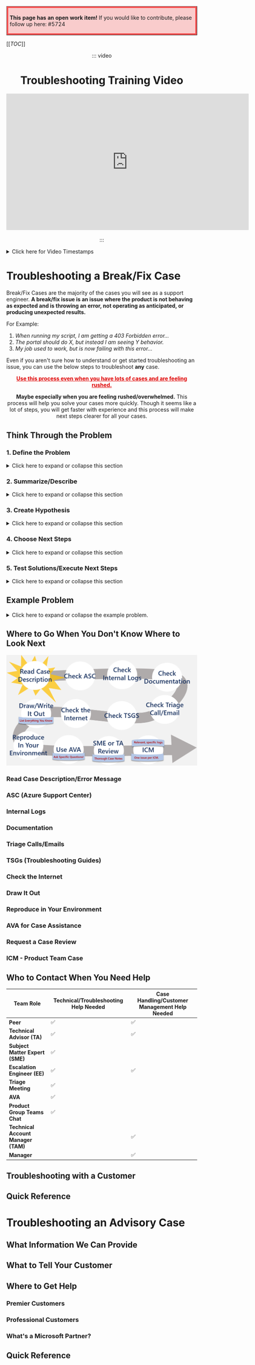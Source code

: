 <table border="1";bgcolor="#ffa7a7";>
<tr>
  <td style='border-style:solid;border-color:#f64e4e;background-color:#f9cccc;border-width:3pt; 
vertical-align:top;width:8in;padding:2.0pt 3.0pt 2.0pt 3.0pt'>  

<b> This page has an open work item! </b>
If you would like to contribute, please follow up here:
#5724
</td>
</tr>
</table>

[[_TOC_]]
<center>

::: video
# Troubleshooting Training Video

<iframe width="640" height="360" src="https://msit.microsoftstream.com/embed/video/a7eba3ff-0400-a936-d9af-f1eaaf4c64a6?autoplay=false&amp;showinfo=true" allowfullscreen style="border:none;"></iframe>

:::

</center>

<details>
<summary>Click here for Video Timestamps</summary>

**00:00** - Introduction
**02:09** - Kinds of Issues
**04:15** - How to Think Through a Break/Fix Problem
**05:06** - Define the Problem
**09:44** - Summarize/Describe the Problem
**18:19** - Consider Possible Root Causes
**23:34** - Where to Go When You Don't Know
**24:15** - Flow Chart of Information and Help!
**25:00** - Case Description and Error Message
**27:59** - Azure Support Center (ASC)
**33:10** - Troubleshooting Guides (TSGs)
**35:04** - Azure Documentation
**37:21** - Internal Logs

</details>

# Troubleshooting a Break/Fix Case

Break/Fix Cases are the majority of the cases you will see as a support engineer. **A break/fix issue is an issue where the product is not behaving as expected and is throwing an error, not operating as anticipated, or producing unexpected results.**

For Example:
1. _When running my script, I am getting a 403 Forbidden error…_
2. _The portal should do X, but instead I am seeing Y behavior._
3. _My job used to work, but is now failing with this error…_

Even if you aren't sure how to understand or get started troubleshooting an issue, you can use the below steps to troubleshoot **any** case.

<center> <span style="color:#DF0101;text-decoration: underline;font-weight: bold; ">Use this process even when you have lots of cases and are feeling rushed.</span>

**Maybe especially when you are feeling rushed/overwhelmed.**
This process will help you solve your cases more quickly. Though it seems like a lot of steps, you will get faster with experience and this process will make next steps clearer for all your cases.
</center>



## Think Through the Problem

### 1. Define the Problem

<details>
<summary>Click here to expand or collapse this section</summary>

When you first begin to troubleshoot a case, first you should fully define the issue by considering the <span style="color:#DF0101;text-decoration: underline;font-weight: bold; ">5 W Questions</span> for each individual issue:

1. <span style="color:#DF0101;text-decoration: underline;font-weight: bold; ">Who</span> **is affected by the problem?**
_Think about which users/groups/identities are affected and which are not._
2. <span style="color:#DF0101;text-decoration: underline;font-weight: bold; ">What</span> **are the symptoms?**
_What is the full error message, or what is the full behavior that is being seen in your customer's environment?_
3. <span style="color:#DF0101;text-decoration: underline;font-weight: bold; ">When</span> **does the problem occur?**
_What is the timestamp of the latest occurrence? Has there always been an issue, or did this scenario work as expected before? When did the issue first occur? When did it last occur?_
4. <span style="color:#DF0101;text-decoration: underline;font-weight: bold; ">Where</span> **does the problem occur?**
_Are only specific machines affected by the problem? What components/resources are involved? Storage? Azure Network? Custom Scripts? Third Party Tools?_
5. <span style="color:#DF0101;text-decoration: underline;font-weight: bold; ">Why</span> **is this important to solve the problem?** 
_If you understand how a problem is affecting your customer and what a problem is preventing your customer from doing, you may be able to think of workarounds-- other ways they can perform their needed tasks while you troubleshoot the issue._

</details>

### 2. Summarize/Describe
<details>
<summary>Click here to expand or collapse this section</summary>

<center>
<span style="color:#DF0101;text-decoration: underline;font-weight: bold; ">Write a Statement</span> 
</center>

Using the answers from your **5 W Questions** in the section above, write a 1-3 sentence summary of your issue. This statement should be brief as possible, but describe the entire issue. Focus on what **is** the problem as well as what **is not** the problem.

For example, only one user is affected by this issue and other users are not seeing a problem.
This issue only occurs intermittently and is not consistant.

Either send this summary to your customer, or discuss it with them on a call to make sure that your understanding of the problem is complete and correct.

This way everyone will be on the same page about what issue you are troubleshooting and its symptoms.

<center>
<span style="color:#DF0101;text-decoration: underline;font-weight: bold; ">Draw the Scenario</span> 
</center>

Mostly using the **Where** and **Who** questions of the **5 W Questions** in the section above, draw a flow chart/diagram showing flow of data, or who is interacting with what, and what could be between them.

You'll use this chart to identify all the technologies/resources/possible break points in the full process that your customer is following. You can then think through how each of these pieces could fail, and how you can check for the health of each of these pieces. This will help you to identify **where** the issue is occurring.

<center> For Example: </center>

![image.png](/.attachments/image-c109b363-6960-4ed9-801e-29ceea07cef7.png)

</details>

### 3.  Create Hypothesis
<details>
<summary>Click here to expand or collapse this section</summary>

To start hypothesizing about the root cause, think about <span style="color:#347C17;">**COULD BE**</span> affected, but <span style="color:#DF0101;">**IS NOT**</span> 
Then compare the <span style="color:#DF0101;">**COULD BE but IS NOT**</span> scenario with the <span style="color:#347C17;">**COULD BE and IS**</span>.

Also think about **when** the issue occurred. 
Were any changes made between when it was working and when it began failing?

**What do you mean by COULD BE and <span style="color:#347C17;">IS</span> and <span style="color:#DF0101;">IS NOT</span>?**

<span style="color:#347C17;">**COULD BE**</span> 

<span style="color:#347C17;">IS</span>

</details>

### 4. Choose Next Steps
<details>
<summary>Click here to expand or collapse this section</summary>


</details>

### 5. Test Solutions/Execute Next Steps
<details>
<summary>Click here to expand or collapse this section</summary>


</details>

## Example Problem

<details>
<summary>Click here to expand or collapse the example problem.</summary>

**Problem Description:** “I am getting an access error trying to access my data through the portal…”

**1. Define the Problem using the 5 W Questions** - Here are some example W questions to help resolve the above issue.

1. <span style="color:#DF0101;text-decoration: underline;font-weight: bold; ">Who</span> - Do all users see this error, a subset, or just you?
2. <span style="color:#DF0101;text-decoration: underline;font-weight: bold; ">What</span> - What is the full error message?
3. <span style="color:#DF0101;text-decoration: underline;font-weight: bold; ">When</span> - Do you see this error every time you attempt to access the data? When was the last time you saw this error? Did this work in the past? When did it stop?
4. <span style="color:#DF0101;text-decoration: underline;font-weight: bold; ">Where</span> Do you only see this error through the portal? Have you tried with a script or another tool?
Do you see the same error if you use InPrivate browsing?
5. <span style="color:#DF0101;text-decoration: underline;font-weight: bold; ">Why</span> - What do you need to access the data for? What is this error preventing you from doing?

_Customer Responses to these 5 W Questions_

<i>

1. <span style="color:#DF0101;text-decoration: underline;font-weight: bold; ">Who</span> - Only one user is seeing this error.
2. <span style="color:#DF0101;text-decoration: underline;font-weight: bold; ">What</span> - “You do not have access. An authorization failure occurred.  This request is not authorized to perform this operation. RequestId:43cca8bf-f01e-0027-7315-431f99000000”
3. <span style="color:#DF0101;text-decoration: underline;font-weight: bold; ">When</span> Yes, I see this error every time I attempt to access the data through the portal. Last time: Time:2020-06-15T13:04:15.8727806Z. This used to work. Error started in Mid-March.
4. <span style="color:#DF0101;text-decoration: underline;font-weight: bold; ">Where</span> Only see error through the portal. ADF and Databricks work fine. I see the same error using InPrivate Browsing
5. <span style="color:#DF0101;text-decoration: underline;font-weight: bold; ">Why</span> - I manage the data through the portal. It is easier to click through than list the data using a script.


</i>

**2. Describe/Summarize the Problem**

1. <span style="color:#DF0101;text-decoration: underline;font-weight: bold; ">Write a Statement</span>
_Using your problem definition questions, write out a brief statement that covers what the issue <span style="color:#347C17;">IS</span> and what it <span style="color:#DF0101;">IS NOT</span>_
**“Since mid-March, <span style="color:#347C17;">one customer</span> is having <span style="color:#347C17;">consistent</span> trouble attempting to access the data <span style="color:#347C17;">through the Portal</span>. Accessing the data through a <span style="color:#DF0101;">script</span> works just fine, and <span style="color:#DF0101;">other users</span> are also able to access the data as expected.”**


2. <span style="color:#DF0101;text-decoration: underline;font-weight: bold; ">Draw It Out</span>
_Think about where your data/users are starting, where it is going to, what path they are using to do that, what pieces are in between them, and what is supposed to happen._

![image.png](/.attachments/image-3d5b6d85-d51b-46ed-9106-e02f21c51580.png)

</details>

## Where to Go When You Don't Know Where to Look Next
![image.png](/.attachments/image-6c139cb9-e882-468c-90c9-cd6579767e1b.png)

### Read Case Description/Error Message

### ASC (Azure Support Center)

### Internal Logs

### Documentation

### Triage Calls/Emails

### TSGs (Troubleshooting Guides)

### Check the Internet

### Draw It Out

### Reproduce in Your Environment

### AVA for Case Assistance

### Request a Case Review

### ICM - Product Team Case

## Who to Contact When You Need Help

| **Team Role** | **Technical/Troubleshooting Help Needed** | **Case Handling/Customer Management Help Needed** | 
|-------------------------------|------------------------------------|--------------------------------------------|
| **Peer**  |                :white_check_mark:                    |   :white_check_mark:                                         |
|**Technical Advisor (TA)** |:white_check_mark:|:white_check_mark:|
| **Subject Matter Expert (SME)**|:white_check_mark:||
|**Escalation Engineer (EE)**|:white_check_mark:|:white_check_mark:|
|**Triage Meeting**|:white_check_mark:||
|**AVA**|:white_check_mark:||
|**Product Group Teams Chat**|:white_check_mark:||
|**Technical Account Manager (TAM)**||:white_check_mark:|
|**Manager**||:white_check_mark:|



## Troubleshooting with a Customer

## Quick Reference

# Troubleshooting an Advisory Case

## What Information We Can Provide

## What to Tell Your Customer

## Where to Get Help 

### Premier Customers

### Professional Customers

### What's a Microsoft Partner?

## Quick Reference